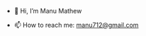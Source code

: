 - 👋 Hi, I’m Manu Mathew

- 📫 How to reach me: manu712@gmail.com
<!---
mathew-manu/mathew-manu is a ✨ special ✨ repository because its `README.md` (this file) appears on your GitHub profile.
You can click the Preview link to take a look at your changes.
--->
